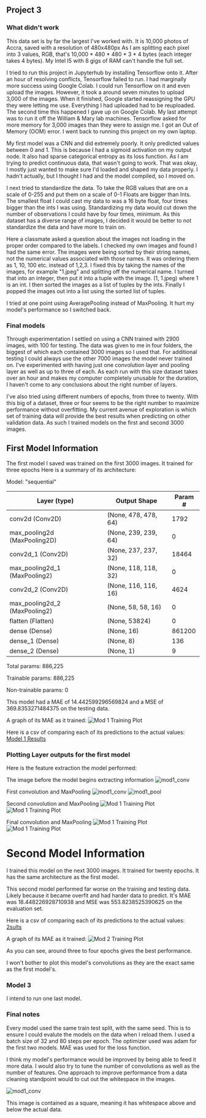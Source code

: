 ## Project 3

### What didn't work

This data set is by far the largest I've worked with. It is 10,000 photos of Accra, saved with a resolution of 480x480px
As I am splitting each pixel into 3 values, RGB, that's 10,000 * 480 * 480 * 3 * 4 bytes (each integer takes 4 bytes).
My Intel I5 with 8 gigs of RAM can't handle the full set.

I tried to run this project in Jupyterhub by installing Tensorflow onto it. After an hour of resolving conflicts,
Tensorflow failed to run. I had marginally more success using Google Colab. I could run Tensorflow on it and even upload
the images. However, it took a around seven minutes to upload 3,000 of the images. When it finished, Google started
reassigning the GPU they were letting me use. Everything I had uploaded had to be reuploaded. The second time this happened
I gave up on Google Colab. My last attempt was to run it off the William & Mary lab machines. Tensorflow asked for more
memory for 3,000 images than they were to assign me. I got an Out of Memory (OOM) error. I went back to running this
project on my own laptop.

My first model was a CNN and did extremely poorly. It only predicted values between 0 and 1. This is because I had a sigmoid activation
on my output node. It also had sparse categorical entropy as its loss function. As I am trying to predict continuous data,
that wasn't going to work. That was okay, I mostly just wanted to make sure I'd loaded and shaped my data properly. I
hadn't actually, but I thought I had and the model compiled, so I moved on.

I next tried to standardize the data. To take the RGB values that are on a scale of 0-255 and put them on a scale of 0-1
Floats are bigger than Ints. The smallest float I could cast my data to was a 16 byte float, four times bigger than the
ints I was using. Standardizing my data would cut down the number of observations I could have by four times, minimum. As
this dataset has a diverse range of images, I decided it would be better to not standardize the data and have more to train
on.

Here a classmate asked a question about the images not loading in the proper order compared to the labels. I checked my 
own images and found I had the same error. The images were being sorted by their string names, not the numerical values 
associated with those names. It was ordering them as 1, 10, 100 etc. instead of 1,2,3. I fixed this by taking the names 
of the images, for example "1.jpeg" and splitting off the numerical name. I turned that into an integer, then put it into
a tuple with the image. (1, 1.jpeg) where 1 is an int. I then sorted the images as a list of tuples by the ints. Finally
I popped the images out into a list using the sorted list of tuples.

I tried at one point using AveragePooling instead of MaxPooling. It hurt my model's performance so I switched back.

### Final models

Through experimentation I settled on using a CNN trained with 2900 images, with 100 for testing. The data was given to me
in four folders, the biggest of which each contained 3000 images so I used that. For additional testing I could always use
the other 7000 images the model never trained on. I've experimented with having just one convolution layer and pooling layer
as well as up to three of each. As each run with this size dataset takes over an hour and makes my computer completely
unusable for the duration, I haven't come to any conclusions about the right number of layers.

I've also tried using different numbers of epochs, from three to twenty. With this big of a dataset, three or four seems
to be the right number to maximize performance without overfitting. My current avenue of exploration is which set of training
data will provide the best results when predicting on other validation data. As such I trained models on the first and
second 3000 images.

## First Model Information
The first model I saved was trained on the first 3000 images. It trained for three epochs Here is a summary of its architecture:

Model: "sequential"

|Layer (type)        |         Output Shape       |       Param #   |
|---|----|----|
|conv2d (Conv2D)      |        (None, 478, 478, 64)   |   1792    |
|max_pooling2d (MaxPooling2D) |(None, 239, 239, 64)   |   0   |
|conv2d_1 (Conv2D)      |      (None, 237, 237, 32)  |    18464   |
|max_pooling2d_1 (MaxPooling2) |(None, 118, 118, 32)  |    0        |
|conv2d_2 (Conv2D)       |     (None, 116, 116, 16)   |   4624  |
|max_pooling2d_2 (MaxPooling2)| (None, 58, 58, 16)   |     0       |
|flatten (Flatten)      |      (None, 53824)     |        0      |
|dense (Dense)         |       (None, 16)         |       861200  |
|dense_1 (Dense)         |     (None, 8)       |          136     |
|dense_2 (Dense)       |       (None, 1)        |         9       |

Total params: 886,225

Trainable params: 886,225

Non-trainable params: 0

This model had a MAE of 14.442599296569824 and a MSE of 369.8353271484375 on the testing data.

A graph of its MAE as it trained:
![Mod 1 Training Plot](Project_3_ims/acc1_model_MAE.png)


Here is a csv of comparing each of its predictions to the actual values:
<a href="https://rmclanton.github.io/DS310_public/Project_3_ims/Results_on_test-acc1.csv">Model 1 Results</a>


### Plotting Layer outputs for the first model

Here is the feature extraction the model performed:

The image before the model begins extracting information
![mod1_conv](Project_3_ims/ImageShown100.png)


First convolution and MaxPooling
![mod1_conv](Project_3_ims/mod1_conv.png)
![mod1_pool](Project_3_ims/mod1_pool.png)

Second convolution and MaxPooling
![Mod 1 Training Plot](Project_3_ims/mod1_conv1.png)
![Mod 1 Training Plot](Project_3_ims/mod1_pool1.png)

Final convolution and MaxPooling
![Mod 1 Training Plot](Project_3_ims/mod1_conv2.png)
![Mod 1 Training Plot](Project_3_ims/mod1_pool2.png)

# Second Model Information
I trained this model on the next 3000 images. It trained for twenty epochs. It has the same architecture as the first 
model.

This second model performed far worse on the training and testing data. Likely because it became overfit and had harder
data to predict. It's MAE was 18.448226928710938 and MSE was 553.8238525390625 on the evaluation set.

Here is a csv of comparing each of its predictions to the actual values:
<a href="https://rmclanton.github.io/DS310_public/Project_3_ims/Results_on_test-acc2.csv">2sults</a>

A graph of its MAE as it trained:
![Mod 2 Training Plot](Project_3_ims/acc2_model_MAE.png)

As you can see, around three to four epochs gives the best performance.

I won't bother to plot this model's convolutions as they are the exact same as the first model's.

### Model 3

I intend to run one last model.

### Final notes

Every model used the same train test split, with the same seed. This is to ensure I could evalute the models on the data
when I reload them. I used a batch size of 32 and 80 steps per epoch. The optimizer used was adam for the first two models.
MAE was used for the loss function. 

I think my model's performance would be improved by being able to feed it more data. I would also try to tune the number of
convolutions as well as the number of features. One approach to improve performance from a data cleaning standpoint would 
to cut out the whitespace in the images. 

![mod1_conv](Project_3_ims/ImageShown100.png)

This image is contained as a square, meaning it has whitespace above and below the actual data.
